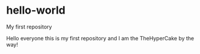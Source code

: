 # hello-world
My first repository

Hello everyone this is my first repository and I am the TheHyperCake by the way!
